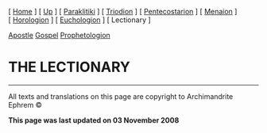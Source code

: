 \[ [Home](index.md) \] \[ [Up](liturgic.md) \] \[ [Paraklitiki](oktoich.md) \] \[ [Triodion](triodion.md) \] \[ [Pentecostarion](pentecos.md) \] \[ [Menaion](menaion.md) \] \[ [Horologion](horologion.md) \] \[ [Euchologion](eucholog.md) \] \[ Lectionary \]

[Apostle](apostle1.md)
[Gospel](gospel.md)
[Prophetologion](prophetologion.md)

THE LECTIONARY
==============

------------------------------------------------------------------------

All texts and translations on this page are copyright to
Archimandrite Ephrem ©

**This page was last updated on 03 November 2008**

